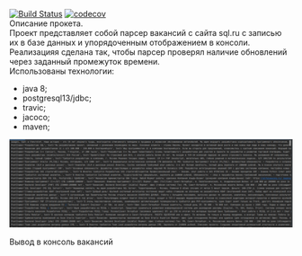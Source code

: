 [![Build Status](https://travis-ci.org/Denis-Sotnikov/job4j_grabber.svg?branch=master)](https://travis-ci.org/Denis-Sotnikov/job4j_grabber)
[![codecov](https://codecov.io/gh/Denis-Sotnikov/job4j_grabber/branch/master/graph/badge.svg?token=BOABVCN40O)](https://codecov.io/gh/Denis-Sotnikov/job4j_grabber)
<br>
Описание прокета.<br>
Проект представляет собой парсер вакансий с сайта sql.ru с записью их в базе данных и упорядоченным отображением в консоли.
Реализацияя сделана так, чтобы парсер проверял наличие обновлений через заданный промежуток времени.<br>
Использованы технологии: <br>
- java 8;
- postgresql13/jdbc;
- travic;
- jacoco;
- maven;

![ScreenShot](img/total.png)

Вывод в консоль вакансий

